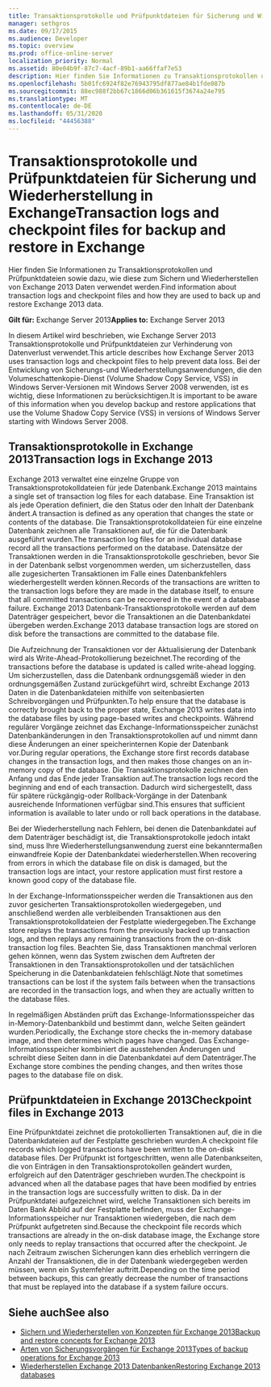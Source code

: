 ```yaml
---
title: Transaktionsprotokolle und Prüfpunktdateien für Sicherung und Wiederherstellung in Exchange
manager: sethgros
ms.date: 09/17/2015
ms.audience: Developer
ms.topic: overview
ms.prod: office-online-server
localization_priority: Normal
ms.assetid: 80e04b9f-87c7-4acf-89b1-aa66ffaf7e53
description: Hier finden Sie Informationen zu Transaktionsprotokollen und Prüfpunktdateien sowie dazu, wie diese zum Sichern und Wiederherstellen von Exchange 2013 Daten verwendet werden.
ms.openlocfilehash: 5b01fc6924f82e76943795df877ae84b1fde087b
ms.sourcegitcommit: 88ec988f2bb67c1866d06b361615f3674a24e795
ms.translationtype: MT
ms.contentlocale: de-DE
ms.lasthandoff: 05/31/2020
ms.locfileid: "44456388"
---
```

# <a name="transaction-logs-and-checkpoint-files-for-backup-and-restore-in-exchange"></a><span data-ttu-id="41a5d-103">Transaktionsprotokolle und Prüfpunktdateien für Sicherung und Wiederherstellung in Exchange</span><span class="sxs-lookup"><span data-stu-id="41a5d-103">Transaction logs and checkpoint files for backup and restore in Exchange</span></span>

<span data-ttu-id="41a5d-104">Hier finden Sie Informationen zu Transaktionsprotokollen und Prüfpunktdateien sowie dazu, wie diese zum Sichern und Wiederherstellen von Exchange 2013 Daten verwendet werden.</span><span class="sxs-lookup"><span data-stu-id="41a5d-104">Find information about transaction logs and checkpoint files and how they are used to back up and restore Exchange 2013 data.</span></span>
  
<span data-ttu-id="41a5d-105">**Gilt für:** Exchange Server 2013</span><span class="sxs-lookup"><span data-stu-id="41a5d-105">**Applies to:** Exchange Server 2013</span></span> 
  
<span data-ttu-id="41a5d-106">In diesem Artikel wird beschrieben, wie Exchange Server 2013 Transaktionsprotokolle und Prüfpunktdateien zur Verhinderung von Datenverlust verwendet.</span><span class="sxs-lookup"><span data-stu-id="41a5d-106">This article describes how Exchange Server 2013 uses transaction logs and checkpoint files to help prevent data loss.</span></span> <span data-ttu-id="41a5d-107">Bei der Entwicklung von Sicherungs-und Wiederherstellungsanwendungen, die den Volumeschattenkopie-Dienst (Volume Shadow Copy Service, VSS) in Windows Server-Versionen mit Windows Server 2008 verwenden, ist es wichtig, diese Informationen zu berücksichtigen.</span><span class="sxs-lookup"><span data-stu-id="41a5d-107">It is important to be aware of this information when you develop backup and restore applications that use the Volume Shadow Copy Service (VSS) in versions of Windows Server starting with Windows Server 2008.</span></span>
  
## <a name="transaction-logs-in-exchange-2013"></a><span data-ttu-id="41a5d-108">Transaktionsprotokolle in Exchange 2013</span><span class="sxs-lookup"><span data-stu-id="41a5d-108">Transaction logs in Exchange 2013</span></span>

<span data-ttu-id="41a5d-109">Exchange 2013 verwaltet eine einzelne Gruppe von Transaktionsprotokolldateien für jede Datenbank.</span><span class="sxs-lookup"><span data-stu-id="41a5d-109">Exchange 2013 maintains a single set of transaction log files for each database.</span></span> <span data-ttu-id="41a5d-110">Eine Transaktion ist als jede Operation definiert, die den Status oder den Inhalt der Datenbank ändert.</span><span class="sxs-lookup"><span data-stu-id="41a5d-110">A transaction is defined as any operation that changes the state or contents of the database.</span></span> <span data-ttu-id="41a5d-111">Die Transaktionsprotokolldateien für eine einzelne Datenbank zeichnen alle Transaktionen auf, die für die Datenbank ausgeführt wurden.</span><span class="sxs-lookup"><span data-stu-id="41a5d-111">The transaction log files for an individual database record all the transactions performed on the database.</span></span> <span data-ttu-id="41a5d-112">Datensätze der Transaktionen werden in die Transaktionsprotokolle geschrieben, bevor Sie in der Datenbank selbst vorgenommen werden, um sicherzustellen, dass alle zugesicherten Transaktionen im Falle eines Datenbankfehlers wiederhergestellt werden können.</span><span class="sxs-lookup"><span data-stu-id="41a5d-112">Records of the transactions are written to the transaction logs before they are made in the database itself, to ensure that all committed transactions can be recovered in the event of a database failure.</span></span> <span data-ttu-id="41a5d-113">Exchange 2013 Datenbank-Transaktionsprotokolle werden auf dem Datenträger gespeichert, bevor die Transaktionen an die Datenbankdatei übergeben werden.</span><span class="sxs-lookup"><span data-stu-id="41a5d-113">Exchange 2013 database transaction logs are stored on disk before the transactions are committed to the database file.</span></span> 
  
<span data-ttu-id="41a5d-114">Die Aufzeichnung der Transaktionen vor der Aktualisierung der Datenbank wird als Write-Ahead-Protokollierung bezeichnet.</span><span class="sxs-lookup"><span data-stu-id="41a5d-114">The recording of the transactions before the database is updated is called write-ahead logging.</span></span> <span data-ttu-id="41a5d-115">Um sicherzustellen, dass die Datenbank ordnungsgemäß wieder in den ordnungsgemäßen Zustand zurückgeführt wird, schreibt Exchange 2013 Daten in die Datenbankdateien mithilfe von seitenbasierten Schreibvorgängen und Prüfpunkten.</span><span class="sxs-lookup"><span data-stu-id="41a5d-115">To help ensure that the database is correctly brought back to the proper state, Exchange 2013 writes data into the database files by using page-based writes and checkpoints.</span></span> <span data-ttu-id="41a5d-116">Während regulärer Vorgänge zeichnet das Exchange-Informationsspeicher zunächst Datenbankänderungen in den Transaktionsprotokollen auf und nimmt dann diese Änderungen an einer speicherinternen Kopie der Datenbank vor.</span><span class="sxs-lookup"><span data-stu-id="41a5d-116">During regular operations, the Exchange store first records database changes in the transaction logs, and then makes those changes on an in-memory copy of the database.</span></span> <span data-ttu-id="41a5d-117">Die Transaktionsprotokolle zeichnen den Anfang und das Ende jeder Transaktion auf.</span><span class="sxs-lookup"><span data-stu-id="41a5d-117">The transaction logs record the beginning and end of each transaction.</span></span> <span data-ttu-id="41a5d-118">Dadurch wird sichergestellt, dass für spätere rückgängig-oder Rollback-Vorgänge in der Datenbank ausreichende Informationen verfügbar sind.</span><span class="sxs-lookup"><span data-stu-id="41a5d-118">This ensures that sufficient information is available to later undo or roll back operations in the database.</span></span>
  
<span data-ttu-id="41a5d-119">Bei der Wiederherstellung nach Fehlern, bei denen die Datenbankdatei auf dem Datenträger beschädigt ist, die Transaktionsprotokolle jedoch intakt sind, muss Ihre Wiederherstellungsanwendung zuerst eine bekanntermaßen einwandfreie Kopie der Datenbankdatei wiederherstellen.</span><span class="sxs-lookup"><span data-stu-id="41a5d-119">When recovering from errors in which the database file on disk is damaged, but the transaction logs are intact, your restore application must first restore a known good copy of the database file.</span></span>
  
<span data-ttu-id="41a5d-120">In der Exchange-Informationsspeicher werden die Transaktionen aus den zuvor gesicherten Transaktionsprotokollen wiedergegeben, und anschließend werden alle verbleibenden Transaktionen aus den Transaktionsprotokolldateien der Festplatte wiedergegeben.</span><span class="sxs-lookup"><span data-stu-id="41a5d-120">The Exchange store replays the transactions from the previously backed up transaction logs, and then replays any remaining transactions from the on-disk transaction log files.</span></span> <span data-ttu-id="41a5d-121">Beachten Sie, dass Transaktionen manchmal verloren gehen können, wenn das System zwischen dem Auftreten der Transaktionen in den Transaktionsprotokollen und der tatsächlichen Speicherung in die Datenbankdateien fehlschlägt.</span><span class="sxs-lookup"><span data-stu-id="41a5d-121">Note that sometimes transactions can be lost if the system fails between when the transactions are recorded in the transaction logs, and when they are actually written to the database files.</span></span> 
  
<span data-ttu-id="41a5d-122">In regelmäßigen Abständen prüft das Exchange-Informationsspeicher das in-Memory-Datenbankbild und bestimmt dann, welche Seiten geändert wurden.</span><span class="sxs-lookup"><span data-stu-id="41a5d-122">Periodically, the Exchange store checks the in-memory database image, and then determines which pages have changed.</span></span> <span data-ttu-id="41a5d-123">Das Exchange-Informationsspeicher kombiniert die ausstehenden Änderungen und schreibt diese Seiten dann in die Datenbankdatei auf dem Datenträger.</span><span class="sxs-lookup"><span data-stu-id="41a5d-123">The Exchange store combines the pending changes, and then writes those pages to the database file on disk.</span></span>
  
## <a name="checkpoint-files-in-exchange-2013"></a><span data-ttu-id="41a5d-124">Prüfpunktdateien in Exchange 2013</span><span class="sxs-lookup"><span data-stu-id="41a5d-124">Checkpoint files in Exchange 2013</span></span>

<span data-ttu-id="41a5d-125">Eine Prüfpunktdatei zeichnet die protokollierten Transaktionen auf, die in die Datenbankdateien auf der Festplatte geschrieben wurden.</span><span class="sxs-lookup"><span data-stu-id="41a5d-125">A checkpoint file records which logged transactions have been written to the on-disk database files.</span></span> <span data-ttu-id="41a5d-126">Der Prüfpunkt ist fortgeschritten, wenn alle Datenbankseiten, die von Einträgen in den Transaktionsprotokollen geändert wurden, erfolgreich auf den Datenträger geschrieben wurden.</span><span class="sxs-lookup"><span data-stu-id="41a5d-126">The checkpoint is advanced when all the database pages that have been modified by entries in the transaction logs are successfully written to disk.</span></span> <span data-ttu-id="41a5d-127">Da in der Prüfpunktdatei aufgezeichnet wird, welche Transaktionen sich bereits im Daten Bank Abbild auf der Festplatte befinden, muss der Exchange-Informationsspeicher nur Transaktionen wiedergeben, die nach dem Prüfpunkt aufgetreten sind.</span><span class="sxs-lookup"><span data-stu-id="41a5d-127">Because the checkpoint file records which transactions are already in the on-disk database image, the Exchange store only needs to replay transactions that occurred after the checkpoint.</span></span> <span data-ttu-id="41a5d-128">Je nach Zeitraum zwischen Sicherungen kann dies erheblich verringern die Anzahl der Transaktionen, die in der Datenbank wiedergegeben werden müssen, wenn ein Systemfehler auftritt.</span><span class="sxs-lookup"><span data-stu-id="41a5d-128">Depending on the time period between backups, this can greatly decrease the number of transactions that must be replayed into the database if a system failure occurs.</span></span>
  
## <a name="see-also"></a><span data-ttu-id="41a5d-129">Siehe auch</span><span class="sxs-lookup"><span data-stu-id="41a5d-129">See also</span></span>

- [<span data-ttu-id="41a5d-130">Sichern und Wiederherstellen von Konzepten für Exchange 2013</span><span class="sxs-lookup"><span data-stu-id="41a5d-130">Backup and restore concepts for Exchange 2013</span></span>](backup-and-restore-concepts-for-exchange-2013.md)
- [<span data-ttu-id="41a5d-131">Arten von Sicherungsvorgängen für Exchange 2013</span><span class="sxs-lookup"><span data-stu-id="41a5d-131">Types of backup operations for Exchange 2013</span></span>](types-of-backup-operations-for-exchange-2013.md)
- [<span data-ttu-id="41a5d-132">Wiederherstellen Exchange 2013 Datenbanken</span><span class="sxs-lookup"><span data-stu-id="41a5d-132">Restoring Exchange 2013 databases</span></span>](restoring-exchange-2013-databases.md)
    

